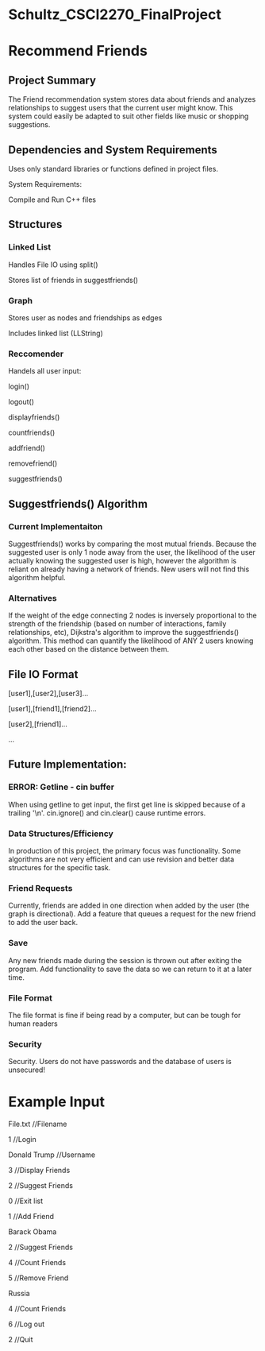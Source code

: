 # Schultz_CSCI2270_FinalProject
# Recommend Friends

## Project Summary

The Friend recommendation system stores data about friends and analyzes relationships to suggest users that the current user might know.  This system could easily be adapted to suit other fields like music or shopping suggestions.

## Dependencies and System Requirements

Uses only standard libraries or functions defined in project files.

System Requirements:

Compile and Run C++ files

## Structures

### Linked List

Handles File IO using split()

Stores list of friends in suggestfriends()

### Graph

Stores user as nodes and friendships as edges

Includes linked list (LLString)

### Reccomender

Handels all user input:

login()

logout()

displayfriends()

countfriends()

addfriend()

removefriend()

suggestfriends()

## Suggestfriends() Algorithm

### Current Implementaiton

Suggestfriends() works by comparing the most mutual friends.  Because the suggested user is only 1 node away from the user, the likelihood of the user actually knowing the suggested user is high, however the algorithm is reliant on already having a network of friends.  New users will not find this algorithm helpful.

### Alternatives

If the weight of the edge connecting 2 nodes is inversely proportional to the strength of the friendship (based on number of interactions, family relationships, etc), Dijkstra's algorithm to improve the suggestfriends() algorithm.  This method can quantify the likelihood of ANY 2 users knowing each other based on the distance between them.

## File IO Format

[user1],[user2],[user3]...

[user1],[friend1],[friend2]...

[user2],[friend1]...

...


## Future Implementation:

### ERROR: Getline - cin buffer

When using getline to get input, the first get line is skipped because of a trailing '\n'.  cin.ignore() and cin.clear() cause runtime errors.

### Data Structures/Efficiency

In production of this project, the primary focus was functionality.  Some algorithms are not very efficient and can use revision and better data structures for the specific task.

### Friend Requests

Currently, friends are added in one direction when added by the user (the graph is directional).
Add a feature that queues a request for the new friend to add the user back.

### Save

Any new friends made during the session is thrown out after exiting the program.  Add functionality to save the data so we can return to it at a later time.

### File Format
The file format is fine if being read by a computer, but can be tough for human readers

### Security

Security.  Users do not have passwords and the database of users is unsecured!


# Example Input

File.txt //Filename

1 //Login

Donald Trump //Username

3 //Display Friends

2 //Suggest Friends

0 //Exit list

1 //Add Friend

Barack Obama

2 //Suggest Friends

4 //Count Friends

5 //Remove Friend

Russia

4 //Count Friends

6 //Log out

2 //Quit

